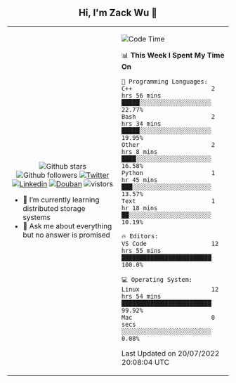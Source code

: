 <h2 align="center"> Hi, I'm Zack Wu 👋 </h2>

<table>
    <tr>
        <td valign="center" width="50%">
            <p align="center">
              <img src="https://img.shields.io/github/stars/izackwu?style=social" alt="Github stars" />
              <img src="https://img.shields.io/github/followers/izackwu?style=social" alt="Github followers" />
              <a href="https://twitter.com/_zackwu"><img src="https://img.shields.io/badge/@__zackwu-1DA1F2?style=flat&logo=Twitter&logoColor=white" alt="Twitter"/></a>
              <a href="https://www.linkedin.com/in/izackwu/?locale=en_US"><img src="https://img.shields.io/badge/@izackwu-0073b1?style=flat&logo=LinkedIn&logoColor=white" alt="Linkedin" /></a>
              <a href="https://www.douban.com/people/keith1"><img src="https://img.shields.io/badge/@keith1-007722?style=flat&logo=Douban&logoColor=white" alt="Douban" /></a>
              <img src="https://visitor-badge.glitch.me/badge?page_id=keithnull" alt="vistors" />
            </p>
            <ul>
                <li>🌱 I’m currently learning distributed storage systems</li>
                <li>💬 Ask me about everything but no answer is promised</li>
            </ul>
        </td>
       <td valign="top" width="50%">
    
<!--START_SECTION:waka-->
![Code Time](http://img.shields.io/badge/Code%20Time-0%20secs-blue)

📊 **This Week I Spent My Time On** 

```text
💬 Programming Languages: 
C++                      2 hrs 56 mins       █████░░░░░░░░░░░░░░░░░░░░   22.77% 
Bash                     2 hrs 34 mins       █████░░░░░░░░░░░░░░░░░░░░   19.95% 
Other                    2 hrs 8 mins        ████░░░░░░░░░░░░░░░░░░░░░   16.58% 
Python                   1 hr 45 mins        ███░░░░░░░░░░░░░░░░░░░░░░   13.57% 
Text                     1 hr 18 mins        ██░░░░░░░░░░░░░░░░░░░░░░░   10.19%

🔥 Editors: 
VS Code                  12 hrs 55 mins      █████████████████████████   100.0%

💻 Operating System: 
Linux                    12 hrs 54 mins      █████████████████████████   99.92% 
Mac                      0 secs              ░░░░░░░░░░░░░░░░░░░░░░░░░   0.08%

```


 Last Updated on 20/07/2022 20:08:04 UTC
<!--END_SECTION:waka-->
</td></tr>
</table>


